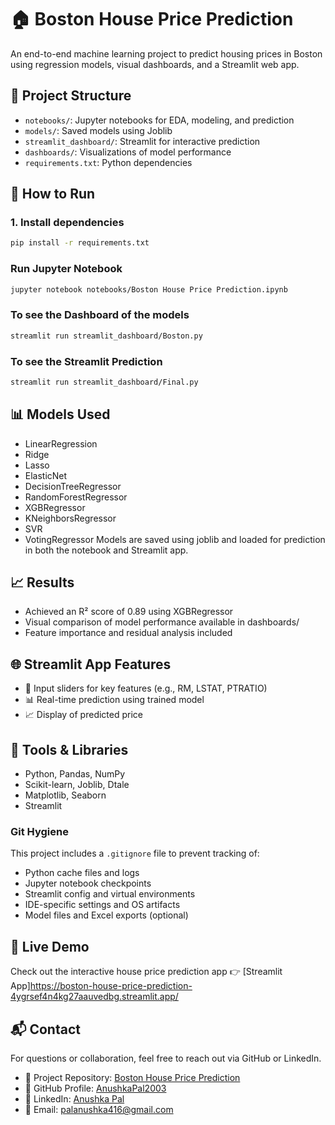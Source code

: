 # 🏠 Boston House Price Prediction

An end-to-end machine learning project to predict housing prices in Boston using regression models, visual dashboards, and a Streamlit web app.

## 📁 Project Structure
- `notebooks/`: Jupyter notebooks for EDA, modeling, and prediction
- `models/`: Saved models using Joblib
- `streamlit_dashboard/`: Streamlit for interactive prediction
- `dashboards/`: Visualizations of model performance
- `requirements.txt`: Python dependencies

## 🚀 How to Run

### 1. Install dependencies
```bash
pip install -r requirements.txt
```

### Run Jupyter Notebook 
```bash
jupyter notebook notebooks/Boston House Price Prediction.ipynb
```

### To see the Dashboard of the models 
```bash
streamlit run streamlit_dashboard/Boston.py 
```

### To see the Streamlit Prediction
```bash
streamlit run streamlit_dashboard/Final.py 
```

## 📊 Models Used
- LinearRegression 
- Ridge
- Lasso
- ElasticNet
- DecisionTreeRegressor
- RandomForestRegressor
- XGBRegressor
- KNeighborsRegressor
- SVR
- VotingRegressor
Models are saved using joblib and loaded for prediction in both the notebook and Streamlit app.

## 📈 Results
- Achieved an R² score of 0.89 using XGBRegressor
- Visual comparison of model performance available in dashboards/
- Feature importance and residual analysis included

## 🌐 Streamlit App Features
- 📌 Input sliders for key features (e.g., RM, LSTAT, PTRATIO)
- 📊 Real-time prediction using trained model
- 📈 Display of predicted price 

## 🧠 Tools & Libraries
- Python, Pandas, NumPy
- Scikit-learn, Joblib, Dtale
- Matplotlib, Seaborn
- Streamlit

### Git Hygiene

This project includes a `.gitignore` file to prevent tracking of:

- Python cache files and logs
- Jupyter notebook checkpoints
- Streamlit config and virtual environments
- IDE-specific settings and OS artifacts
- Model files and Excel exports (optional)

## 🚀 Live Demo

Check out the interactive house price prediction app 👉 [Streamlit App]https://boston-house-price-prediction-4ygrsef4n4kg27aauvedbg.streamlit.app/


## 📬 Contact
For questions or collaboration, feel free to reach out via GitHub or LinkedIn.

- 📁 Project Repository: [Boston House Price Prediction](https://github.com/AnushkaPal2003/Boston-House-Price-Prediction)
- 👤 GitHub Profile: [AnushkaPal2003](https://github.com/AnushkaPal2003)
- 💼 LinkedIn: [Anushka Pal](https://www.linkedin.com/in/anushka-pal-a677731ba)
- 📧 Email: palanushka416@gmail.com
